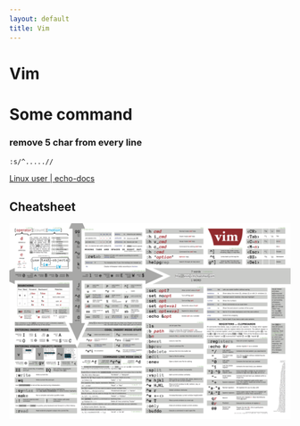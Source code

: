 ```yaml
---
layout: default
title: Vim
---
```

# Vim
# Some command 
### remove 5 char from every line
```vim
:s/^.....//
```

[Linux user | echo-docs](https://echo-saurav.github.io/obsidianDoc/docs/Linux%20user/)

## Cheatsheet
![vim cheatsheet](media/vim_cheatsheet.png)

